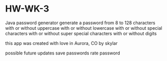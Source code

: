 # HW-WK-3
Java password generator 
generate a password
from 8 to 128 characters
with or without uppercase
with or without lowercase
with or without special characters
with or without super special characters
with or without digits

this app was created with love in Aurora, CO
by skylar


possible future updates 
save passwords 
rate password
